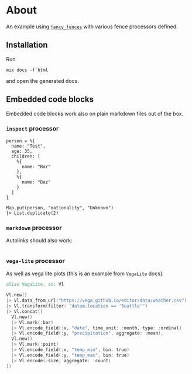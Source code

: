 # About

An example using [`fancy_fences`](https://github.com/pnezis/fancy_fences) with various
fence processors defined.

## Installation

Run

```
mix docs -f html
```

and open the generated docs.

## Embedded code blocks

Embedded code blocks work also on plain markdown files out of the box.

### `inspect` processor

```inspect
person = %{
  name: "Test",
  age: 35,
  children: [
    %{
      name: "Bar"
    },
    %{
      name: "Baz"
    }
  ]
}

Map.put(person, "nationality", "Unknown")
|> List.duplicate(2)
```

### `markdown` processor

Autolinks should also work:

```markdown

```

### `vega-lite` processor

As well as vega lite plots (this is an example from `VegaLite` docs):

```vl
alias VegaLite, as: Vl

Vl.new()
|> Vl.data_from_url("https://vega.github.io/editor/data/weather.csv")
|> Vl.transform(filter: "datum.location == 'Seattle'")
|> Vl.concat([
  Vl.new()
  |> Vl.mark(:bar)
  |> Vl.encode_field(:x, "date", time_unit: :month, type: :ordinal)
  |> Vl.encode_field(:y, "precipitation", aggregate: :mean),
  Vl.new()
  |> Vl.mark(:point)
  |> Vl.encode_field(:x, "temp_min", bin: true)
  |> Vl.encode_field(:y, "temp_max", bin: true)
  |> Vl.encode(:size, aggregate: :count)
])
```
